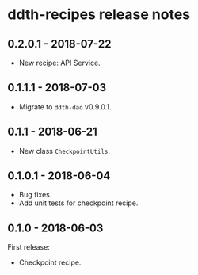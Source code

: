 # ddth-recipes release notes

## 0.2.0.1 - 2018-07-22

- New recipe: API Service.


## 0.1.1.1 - 2018-07-03

- Migrate to `ddth-dao` v0.9.0.1.


## 0.1.1 - 2018-06-21

- New class `CheckpointUtils`.


## 0.1.0.1 - 2018-06-04

- Bug fixes.
- Add unit tests for checkpoint recipe.


## 0.1.0 - 2018-06-03

First release:

- Checkpoint recipe.
